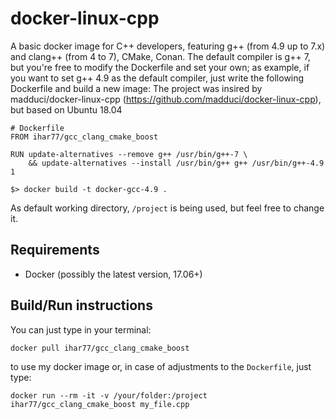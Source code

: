 # docker-linux-cpp

A basic docker image for C++ developers, featuring g++ (from 4.9 up to 7.x) and clang++ (from 4 to 7), CMake, Conan. The default compiler is g++ 7, but you're free to modify the Dockerfile and set your own; as example, if you want to set g++ 4.9 as the default compiler, just write the following Dockerfile and build a new image:
The project was insired by madduci/docker-linux-cpp (https://github.com/madduci/docker-linux-cpp), but based on Ubuntu 18.04 

```
# Dockerfile
FROM ihar77/gcc_clang_cmake_boost

RUN update-alternatives --remove g++ /usr/bin/g++-7 \
    && update-alternatives --install /usr/bin/g++ g++ /usr/bin/g++-4.9 1
```

```
$> docker build -t docker-gcc-4.9 .
```

As default working directory, `/project` is being used, but feel free to change it.

## Requirements

* Docker (possibly the latest version, 17.06+)

## Build/Run instructions

You can just type in your terminal:

`docker pull ihar77/gcc_clang_cmake_boost`

to use my docker image or, in case of adjustments to the `Dockerfile`, just type:

`docker run --rm -it -v /your/folder:/project ihar77/gcc_clang_cmake_boost my_file.cpp` 
